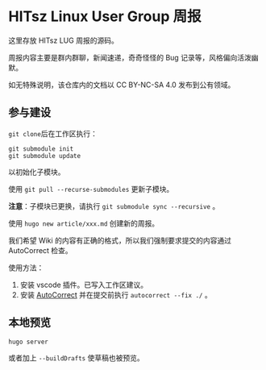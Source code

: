 # HITsz Linux User Group 周报

这里存放 HITsz LUG 周报的源码。

周报内容主要是群内群聊，新闻速递，奇奇怪怪的 Bug 记录等，风格偏向活泼幽默。

如无特殊说明，该仓库内的文档以 CC BY-NC-SA 4.0 发布到公有领域。

## 参与建设

`git clone`后在工作区执行：

```shell
git submodule init
git submodule update
```

以初始化子模块。

使用 `git pull --recurse-submodules` 更新子模块。

**注意**：子模块已更换，请执行 `git submodule sync --recursive` 。

使用 `hugo new article/xxx.md` 创建新的周报。

我们希望 Wiki 的内容有正确的格式，所以我们强制要求提交的内容通过 AutoCorrect 检查。

使用方法：

1. 安装 vscode 插件。已写入工作区建议。
2. 安装 [AutoCorrect](https://github.com/huacnlee/autocorrect) 并在提交前执行 `autocorrect --fix ./` 。

## 本地预览

```shell
hugo server
```

或者加上 `--buildDrafts` 使草稿也被预览。
